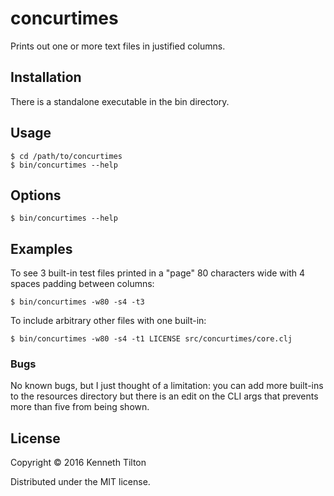 # concurtimes

Prints out one or more text files in justified columns.

## Installation

There is a standalone executable in the bin directory.

## Usage
    $ cd /path/to/concurtimes
    $ bin/concurtimes --help

## Options
    $ bin/concurtimes --help
    
## Examples
To see 3 built-in test files printed in a "page" 80 characters
wide with 4 spaces padding between columns:

    $ bin/concurtimes -w80 -s4 -t3

To include arbitrary other files with one built-in:

    $ bin/concurtimes -w80 -s4 -t1 LICENSE src/concurtimes/core.clj
    
### Bugs
No known bugs, but I just thought of a limitation: you can add more built-ins to the resources directory
but there is an edit on the CLI args that prevents more than five from being shown.

## License

Copyright © 2016 Kenneth Tilton

Distributed under the MIT license.
